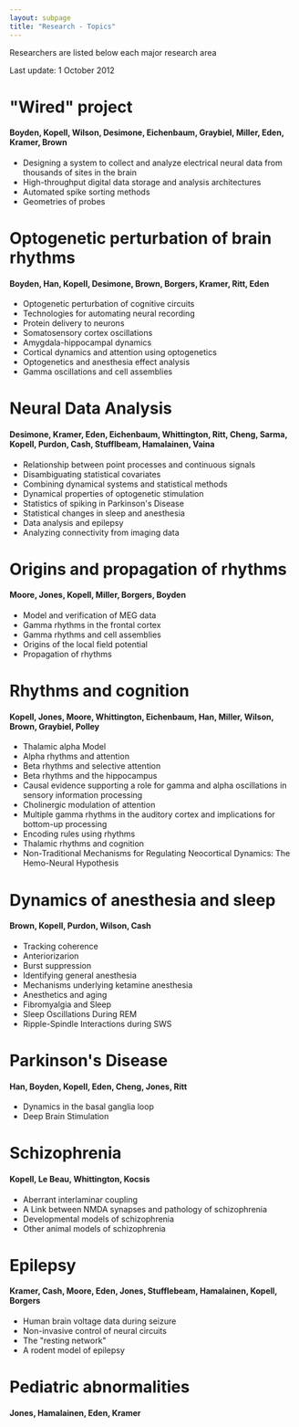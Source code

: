 ```yaml
---
layout: subpage
title: "Research - Topics"
---
```


<p>Researchers are listed below each major research area</p>
<p>Last update: 1 October 2012</p>

<h1>"Wired" project</h1>
<h4>Boyden, Kopell, Wilson, Desimone, Eichenbaum, Graybiel, Miller, Eden, Kramer, Brown</h4>
<ul class="bullets">
	<li>Designing a system to collect and analyze electrical neural data from thousands of sites in the brain</li>
    <li>High-throughput digital data storage and analysis architectures</li>
    <li>Automated spike sorting methods</li>
    <li>Geometries of probes</li>
</ul>

<h1>Optogenetic perturbation of brain rhythms</h1>
<h4>Boyden, Han, Kopell, Desimone, Brown, Borgers, Kramer, Ritt, Eden</h4>
<ul class="bullets">
	<li>Optogenetic perturbation of cognitive circuits</li>
    <li>Technologies for automating neural recording</li>
    <li>Protein delivery to neurons</li>
    <li>Somatosensory cortex oscillations</li>
    <li>Amygdala-hippocampal dynamics</li>
    <li>Cortical dynamics and attention using optogenetics</li>
    <li>Optogenetics and anesthesia effect analysis</li>
    <li>Gamma oscillations and cell assemblies</li>
</ul>

<h1>Neural Data Analysis</h1>
<h4>Desimone, Kramer, Eden, Eichenbaum, Whittington, Ritt, Cheng, Sarma, Kopell, Purdon, Cash, Stufflbeam, Hamalainen, Vaina</h4>
<ul class="bullets">
<li>Relationship between point processes and continuous signals</li>
<li>Disambiguating statistical covariates</li>
<li>Combining dynamical systems and statistical methods</li>
<li>Dynamical properties of optogenetic stimulation</li>
<li>Statistics of spiking in Parkinson's Disease</li>
<li>Statistical changes in sleep and anesthesia</li>
<li>Data analysis and epilepsy</li>
<li>Analyzing connectivity from imaging data</li>
</ul>

<h1>Origins and propagation of rhythms</h1>
<h4>Moore, Jones, Kopell, Miller, Borgers, Boyden</h4>
<ul class="bullets">
<li>Model and verification of MEG data</li>
<li>Gamma rhythms in the frontal cortex</li>
<li>Gamma rhythms and cell assemblies</li>
<li>Origins of the local field potential</li>
<li>Propagation of rhythms</li>
</ul>

<h1>Rhythms and cognition</h1>
<h4>Kopell, Jones, Moore, Whittington, Eichenbaum, Han, Miller, Wilson, Brown, Graybiel, Polley</h4>
<ul class="bullets">
<li>Thalamic alpha Model</li>
<li>Alpha rhythms and attention</li>
<li>Beta rhythms and selective attention</li>
<li>Beta rhythms and the hippocampus</li>
<li>Causal evidence supporting a role for gamma and alpha oscillations in sensory information processing</li>
<li>Cholinergic modulation of attention</li>
<li>Multiple gamma rhythms in the auditory cortex and implications for bottom-up processing</li>
<li>Encoding rules using rhythms</li>
<li>Thalamic rhythms and cognition</li>
<li>Non-Traditional Mechanisms for Regulating Neocortical Dynamics:  The Hemo-Neural Hypothesis</li>
</ul>

<h1>Dynamics of anesthesia and sleep</h1>
<h4>Brown, Kopell, Purdon, Wilson, Cash</h4>
<ul class="bullets">
<li>Tracking coherence</li> 
<li>Anteriorizarion</li>
<li>Burst suppression</li>
<li>Identifying general anesthesia</li>
<li>Mechanisms underlying ketamine anesthesia</li>
<li>Anesthetics and aging</li>
<li>Fibromyalgia and Sleep</li>
<li>Sleep Oscillations During REM</li>
<li>Ripple-Spindle Interactions during SWS</li>
</ul>

<h1>Parkinson's Disease</h1>
<h4>Han, Boyden, Kopell, Eden, Cheng, Jones, Ritt</h4>
<ul class="bullets">
<li>Dynamics in the basal ganglia loop</li>  
<li>Deep Brain Stimulation</li>
</ul>

<h1>Schizophrenia</h1>
<h4>Kopell, Le Beau, Whittington, Kocsis</h4>
<ul class="bullets">
<li>Aberrant interlaminar coupling</li>  
<li>A Link between NMDA synapses and pathology of schizophrenia</li>  
<li>Developmental models of schizophrenia</li>
<li>Other animal models of schizophrenia</li>
</ul>

<h1>Epilepsy</h1>
<h4>Kramer, Cash, Moore, Eden, Jones, Stufflebeam, Hamalainen, Kopell, Borgers</h4>
<ul class="bullets">
<li>Human brain voltage data during seizure</li>
<li>Non-invasive control of neural circuits</li> 
<li>The "resting network"</li>
<li>A rodent model of epilepsy</li>
</ul>

<h1>Pediatric abnormalities</h1>
<h4>Jones, Hamalainen, Eden, Kramer</h4>

